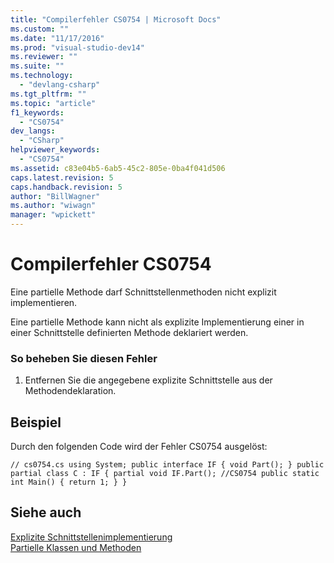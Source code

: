 ```yaml
---
title: "Compilerfehler CS0754 | Microsoft Docs"
ms.custom: ""
ms.date: "11/17/2016"
ms.prod: "visual-studio-dev14"
ms.reviewer: ""
ms.suite: ""
ms.technology: 
  - "devlang-csharp"
ms.tgt_pltfrm: ""
ms.topic: "article"
f1_keywords: 
  - "CS0754"
dev_langs: 
  - "CSharp"
helpviewer_keywords: 
  - "CS0754"
ms.assetid: c83e04b5-6ab5-45c2-805e-0ba4f041d506
caps.latest.revision: 5
caps.handback.revision: 5
author: "BillWagner"
ms.author: "wiwagn"
manager: "wpickett"
---
```

# Compilerfehler CS0754
Eine partielle Methode darf Schnittstellenmethoden nicht explizit implementieren.  
  
 Eine partielle Methode kann nicht als explizite Implementierung einer in einer Schnittstelle definierten Methode deklariert werden.  
  
### So beheben Sie diesen Fehler  
  
1.  Entfernen Sie die angegebene explizite Schnittstelle aus der Methodendeklaration.  
  
## Beispiel  
 Durch den folgenden Code wird der Fehler CS0754 ausgelöst:  
  
```  
// cs0754.cs using System; public interface IF { void Part(); } public partial class C : IF { partial void IF.Part(); //CS0754 public static int Main() { return 1; } }  
```  
  
## Siehe auch  
 [Explizite Schnittstellenimplementierung](../../csharp/programming-guide/interfaces/explicit-interface-implementation.md)   
 [Partielle Klassen und Methoden](../../csharp/programming-guide/classes-and-structs/partial-classes-and-methods.md)